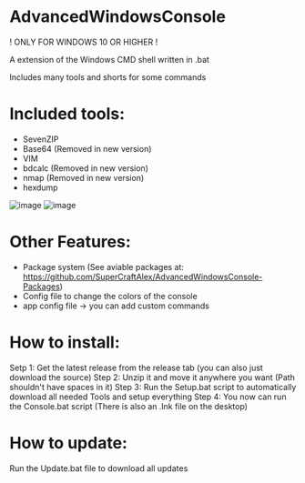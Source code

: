 # AdvancedWindowsConsole
! ONLY FOR WINDOWS 10 OR HIGHER !

A extension of the Windows CMD shell written in .bat

Includes many tools and shorts for some commands

# Included tools:
- SevenZIP
- Base64 (Removed in new version)
- VIM
- bdcalc (Removed in new version)
- nmap (Removed in new version)
- hexdump

![image](https://user-images.githubusercontent.com/63254202/172021554-4094a327-31ab-4133-be60-74bc2a21f4cf.png)
![image](https://user-images.githubusercontent.com/63254202/172021562-3277ea48-4d97-4801-9fa5-9e5dd51cbb6d.png)

# Other Features:
- Package system (See aviable packages at: https://github.com/SuperCraftAlex/AdvancedWindowsConsole-Packages)
- Config file to change the colors of the console
- app config file -> you can add custom commands

# How to install:
Setp 1:      Get the latest release from the release tab (you can also just download the source)
Step 2:      Unzip it and move it anywhere you want (Path shouldn't have spaces in it)
Step 3:      Run the Setup.bat script to automatically download all needed Tools and setup everything
Step 4:      You now can run the Console.bat script (There is also an .lnk file on the desktop)

# How to update:
Run the Update.bat file to download all updates
